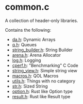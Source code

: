 # common.c

A collection of header-only libraries.

Contains the following:
- [da.h](./src/da.h): Dynamic Arrays
- [q.h](./src/q.h): Queues
- [string_builder.h](./src/string_builder.h): String Builder
- [arena.h](./src/arena.h): Arena Allocator
- [log.h](./src/log.h): Logging
- [cperf.h](./src/cperf.h): "Benchmarking" C Code
- [string_view.h](./src/string_view.h): Simple string view
- [macros.h](./src/macros.h): QOL Macros
- [utils.h](./src/utils.h): Things with no category
- [str.h](./src/str.h): Sized String
- [option.h](./src/option.h): Rust like Option type
- [result.h](./src/result.h): Rust like Result type

